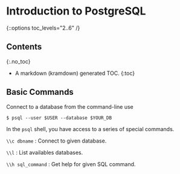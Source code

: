 # Introduction to PostgreSQL
{::options toc_levels="2..6" /}

## Contents
{:.no_toc}

* A markdown (kramdown) generated TOC.
{:toc}

## Basic Commands

Connect to a database from the command-line use

```
$ psql --user $USER --database $YOUR_DB
```

In the `psql` shell, you have access to a series of special commands.

`\\c dbname`
: Connect to given database.

`\\l`
: List availables databases.

`\\h sql_command`
: Get help for given SQL command.
